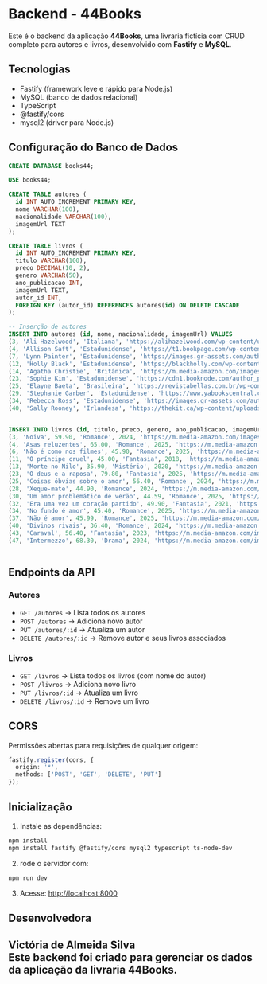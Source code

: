 #  Backend - 44Books 

Este é o backend da aplicação **44Books**, uma livraria fictícia com CRUD completo para autores e livros, desenvolvido com **Fastify** e **MySQL**.

##  Tecnologias
- Fastify (framework leve e rápido para Node.js)
- MySQL (banco de dados relacional)
- TypeScript
- @fastify/cors
- mysql2 (driver para Node.js)

##  Configuração do Banco de Dados

```sql
CREATE DATABASE books44;

USE books44;

CREATE TABLE autores (
  id INT AUTO_INCREMENT PRIMARY KEY,
  nome VARCHAR(100),
  nacionalidade VARCHAR(100),
  imagemUrl TEXT
);

CREATE TABLE livros (
  id INT AUTO_INCREMENT PRIMARY KEY,
  titulo VARCHAR(100),
  preco DECIMAL(10, 2),
  genero VARCHAR(50),
  ano_publicacao INT,
  imagemUrl TEXT,
  autor_id INT,
  FOREIGN KEY (autor_id) REFERENCES autores(id) ON DELETE CASCADE
);

-- Inserção de autores
INSERT INTO autores (id, nome, nacionalidade, imagemUrl) VALUES 
(3, 'Ali Hazelwood', 'Italiana', 'https://alihazelwood.com/wp-content/uploads/2022/01/IMG_3527-scaled.jpeg'),
(4, 'Allison Saft', 'Estadunidense', 'https://t1.bookpage.com/wp-content/uploads/2022/02/25115313/MUG-Allison-Saft-CREDIT-Lisa-DeNeffe_WEB.jpg'),
(7, 'Lynn Painter', 'Estadunidense', 'https://images.gr-assets.com/authors/1577135205p8/19322026.jpg'),
(12, 'Holly Black', 'Estadunidense', 'https://blackholly.com/wp-content/uploads/2014/05/Holly-Black1-683x1024.jpg'),
(14, 'Agatha Christie', 'Britânica', 'https://m.media-amazon.com/images/M/MV5BMTU3OTYzMzY4NV5BMl5BanBnXkFtZTcwMDIxOTIyOA@@._V1_.jpg'),
(23, 'Sophie Kim', 'Estadunidense', 'https://cdn1.booknode.com/author_picture/5366/sophie-kim-5366476-330-540.jpg'),
(25, 'Elayne Baeta', 'Brasileira', 'https://revistabellas.com.br/wp-content/uploads/2024/04/Elayne-Baeta.jpg'),
(29, 'Stephanie Garber', 'Estadunidense', 'https://www.yabookscentral.com/wp-content/uploads/2023/10/AUTHOR-PHOTO_StephanieGarber_c-Etched-in-Time-Photography-scaled.jpg'),
(34, 'Rebecca Ross', 'Estadunidense', 'https://images.gr-assets.com/authors/1655904642p8/14926516.jpg'),
(40, 'Sally Rooney', 'Irlandesa', 'https://thekit.ca/wp-content/uploads/2021/08/2021-sally-thekit.ca-feature-705x849.jpg');


INSERT INTO livros (id, titulo, preco, genero, ano_publicacao, imagemUrl, autor_id) VALUES 
(3, 'Noiva', 59.90, 'Romance', 2024, 'https://m.media-amazon.com/images/I/812RDxFDd8L._SL1500_.jpg', 3),
(4, 'Asas reluzentes', 65.00, 'Romance', 2025, 'https://m.media-amazon.com/images/I/813BWVj4ATL._SL1500_.jpg', 4),
(6, 'Não é como nos filmes', 45.90, 'Romance', 2025, 'https://m.media-amazon.com/images/I/71KrPChpFXL.jpg', 7),
(11, 'O príncipe cruel', 45.00, 'Fantasia', 2018, 'https://m.media-amazon.com/images/I/81FH6q0EqYS.jpg', 12),
(13, 'Morte no Nilo', 35.90, 'Mistério', 2020, 'https://m.media-amazon.com/images/I/71Jt2eJxI6L._UF1000,1000_QL80_.jpg', 14),
(23, 'O deus e a raposa', 79.80, 'Fantasia', 2025, 'https://m.media-amazon.com/images/I/81E-GVkEsrL._UF894,1000_QL80_.jpg', 23),
(25, 'Coisas óbvias sobre o amor', 56.40, 'Romance', 2024, 'https://m.media-amazon.com/images/I/81LMf5x28kL._UF894,1000_QL80_.jpg', 25),
(28, 'Xeque-mate', 44.90, 'Romance', 2024, 'https://m.media-amazon.com/images/I/81O6eWVPaiL.jpg', 3),
(30, 'Um amor problemático de verão', 44.59, 'Romance', 2025, 'https://m.media-amazon.com/images/I/81mxxQTX0wL.jpg', 3),
(32, 'Era uma vez um coração partido', 49.90, 'Fantasia', 2021, 'https://m.media-amazon.com/images/I/91L6DCEfDuL._UF1000,1000_QL80_.jpg', 29),
(34, 'No fundo é amor', 45.40, 'Romance', 2025, 'https://m.media-amazon.com/images/I/81XvsucSLVL.jpg', 3),
(37, 'Não é amor', 45.99, 'Romance', 2025, 'https://m.media-amazon.com/images/I/71i-HM1ZrlL.jpg', 3),
(40, 'Divinos rivais', 36.40, 'Romance', 2024, 'https://m.media-amazon.com/images/I/810NKENMWoL._UF1000,1000_QL80_.jpg', 34),
(43, 'Caraval', 56.40, 'Fantasia', 2023, 'https://m.media-amazon.com/images/I/71p66yY4htL.jpg', 29),
(47, 'Intermezzo', 68.30, 'Drama', 2024, 'https://m.media-amazon.com/images/I/71y3p559-TL.jpg', 40);



```

##  Endpoints da API

### Autores
- `GET /autores` → Lista todos os autores
- `POST /autores` → Adiciona novo autor
- `PUT /autores/:id` → Atualiza um autor
- `DELETE /autores/:id` → Remove autor e seus livros associados

### Livros
- `GET /livros` → Lista todos os livros (com nome do autor)
- `POST /livros` → Adiciona novo livro
- `PUT /livros/:id` → Atualiza um livro
- `DELETE /livros/:id` → Remove um livro

##  CORS
Permissões abertas para requisições de qualquer origem:

```ts
fastify.register(cors, {
  origin: '*',
  methods: ['POST', 'GET', 'DELETE', 'PUT']
});
```

##  Inicialização

1. Instale as dependências:
```bash
npm install
npm install fastify @fastify/cors mysql2 typescript ts-node-dev
```

2. rode o servidor com:
```bash
npm run dev
```

3. Acesse: [http://localhost:8000](http://localhost:8000)

##  Desenvolvedora
**Victória de Almeida Silva**  
Este backend foi criado para gerenciar os dados da aplicação da livraria **44Books**.
---
